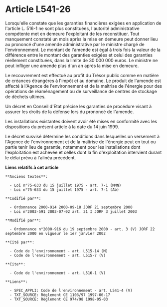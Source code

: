 # Article L541-26

Lorsqu'elle constate que les garanties financières exigées en application de l'article L. 516-1 ne sont plus constituées,
l'autorité administrative compétente met en demeure l'exploitant de les reconstituer. Tout manquement constaté un mois après
la mise en demeure peut donner lieu au prononcé d'une amende administrative par le ministre chargé de l'environnement. Le
montant de l'amende est égal à trois fois la valeur de la différence entre le montant des garanties exigées et celui des
garanties réellement constituées, dans la limite de 30 000 000 euros. Le ministre ne peut infliger une amende plus d'un an
après la mise en demeure.

Le recouvrement est effectué au profit du Trésor public comme en matière de créances étrangères à l'impôt et au domaine. Le
produit de l'amende est affecté à l'Agence de l'environnement et de la maîtrise de l'énergie pour des opérations de
réaménagement ou de surveillance de centres de stockage de déchets ultimes.

Un décret en Conseil d'Etat précise les garanties de procédure visant à assurer les droits de la défense lors du prononcé de
l'amende.

Les installations existantes doivent avoir été mises en conformité avec les dispositions du présent article à la date du 14
juin 1999.

Le décret susvisé détermine les conditions dans lesquelles un versement à l'Agence de l'environnement et de la maîtrise de
l'énergie peut en tout ou partie tenir lieu de garantie, notamment pour les installations dont l'exploitation est achevée et
celles dont la fin d'exploitation intervient durant le délai prévu à l'alinéa précédent.

**Liens relatifs à cet article**

	**Anciens textes**:

	  - Loi n°75-633 du 15 juillet 1975 - art. 7-1 (MMN)
	  - Loi n°75-633 du 15 juillet 1975 - art. 7-1 (Ab)

	**Codifié par**:

	  - Ordonnance 2000-914 2000-09-18 JORF 21 septembre 2000
	  - Loi n°2003-591 2003-07-02 art. 31 I JORF 3 juillet 2003

	**Modifié par**:

	  - Ordonnance n°2000-916 du 19 septembre 2000 - art. 3 (V) JORF 22 septembre 2000 en vigueur le 1er janvier 2002

	**Cité par**:

	  - Code de l'environnement - art. L515-14 (M)
	  - Code de l'environnement - art. L515-7 (V)

	**Cite**:

	  - Code de l'environnement - art. L516-1 (V)

	**Liens**:

	  - SPEC_APPLI: Code de l'environnement - art. L541-4 (V)
	  - TXT_SOURCE: Règlement CE 1103/97 1997-06-17
	  - TXT_SOURCE: Règlement CE 974/98 1998-05-03
